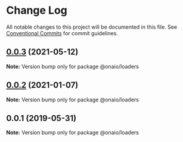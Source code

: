 # Change Log

All notable changes to this project will be documented in this file.
See [Conventional Commits](https://conventionalcommits.org) for commit guidelines.

## [0.0.3](https://github.com/onaio/js-tools/compare/@onaio/loaders@0.0.2...@onaio/loaders@0.0.3) (2021-05-12)

**Note:** Version bump only for package @onaio/loaders

## [0.0.2](https://github.com/onaio/js-tools/compare/@onaio/loaders@0.0.1...@onaio/loaders@0.0.2) (2021-01-07)

**Note:** Version bump only for package @onaio/loaders

## 0.0.1 (2019-05-31)

**Note:** Version bump only for package @onaio/loaders

